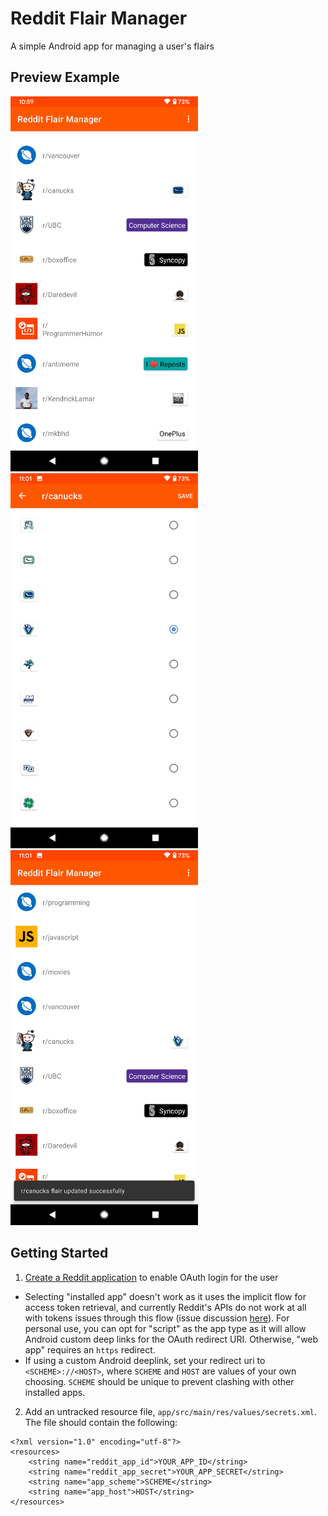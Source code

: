 # Reddit Flair Manager

A simple Android app for managing a user's flairs

## Preview Example
<span><img src="https://github.com/angusho1/reddit-flair-manager/blob/main/screenshots/rfm-example-1.png" width="300" /></span>
<span><img src="https://github.com/angusho1/reddit-flair-manager/blob/main/screenshots/rfm-example-2.png" width="300" /></span>
<span><img src="https://github.com/angusho1/reddit-flair-manager/blob/main/screenshots/rfm-example-3.png" width="300" /></span>


## Getting Started

1. [Create a Reddit application](https://www.reddit.com/prefs/apps) to enable OAuth login for the user
- Selecting "installed app" doesn't work as it uses the implicit flow for access token retrieval, and currently Reddit's APIs do not work at all with tokens issues through this flow (issue discussion [here](https://www.reddit.com/r/redditdev/comments/qgr0np/installed_app_with_access_token_always_receive/)). For personal use, you can opt for "script" as the app type as it will allow Android custom deep links for the OAuth redirect URI. Otherwise, "web app" requires an ```https``` redirect.
- If using a custom Android deeplink, set your redirect uri to ```<SCHEME>://<HOST>```, where ```SCHEME``` and ```HOST``` are values of your own choosing. ```SCHEME``` should be unique to prevent clashing with other installed apps.

2. Add an untracked resource file, ```app/src/main/res/values/secrets.xml```. The file should contain the following:

```
<?xml version="1.0" encoding="utf-8"?>
<resources>
    <string name="reddit_app_id">YOUR_APP_ID</string>
    <string name="reddit_app_secret">YOUR_APP_SECRET</string>
    <string name="app_scheme">SCHEME</string>
    <string name="app_host">HOST</string>
</resources>
```

